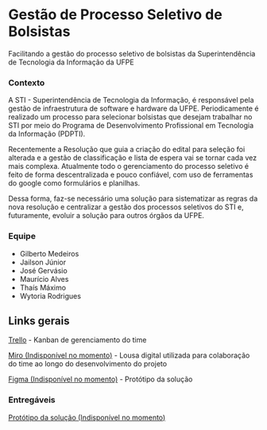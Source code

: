 # Gestão de Processo Seletivo de Bolsistas

Facilitando a gestão do processo seletivo de bolsistas da Superintendência de Tecnologia da Informação da UFPE

### Contexto
A STI - Superintendência de Tecnologia da Informação, é responsável pela gestão de infraestrutura de software e hardware da UFPE. Periodicamente é realizado um processo para selecionar bolsistas que desejam trabalhar no STI por meio do Programa de Desenvolvimento Profissional em Tecnologia da Informação (PDPTI).

Recentemente a Resolução que guia a criação do edital para seleção foi alterada e a gestão de classificação e lista de espera vai se tornar cada vez mais complexa. Atualmente todo o gerenciamento do processo seletivo é feito de forma descentralizada e pouco confiável, com uso de ferramentas do google como formulários e planilhas. 

Dessa forma, faz-se necessário uma solução para sistematizar as regras da nova resolução e centralizar a gestão dos processos seletivos do STI e, futuramente, evoluir a solução para outros órgãos da UFPE.

### Equipe
- Gilberto Medeiros
- Jailson Júnior
- José Gervásio
- Maurício Alves
- Thaís Máximo
- Wytoria Rodrigues



## Links gerais

[Trello](https://trello.com/b/fOZGHQYS/sistematiza%C3%A7%C3%A3o-do-processo-seletivo-de-bolsistas) - Kanban de gerenciamento do time

[Miro (Indisponível no momento)]() - Lousa digital utilizada para colaboração do time ao longo do desenvolvimento do projeto

[Figma (Indisponível no momento)]() - Protótipo da solução


### Entregáveis
[Protótipo da solução (Indisponível no momento)]()
